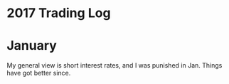
# 2017 Trading Log

# January
My general view is short interest rates, and I was punished in Jan. Things have got better since.
